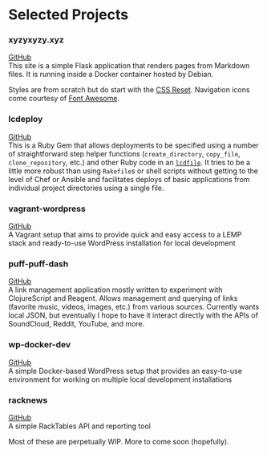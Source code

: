 # Selected Projects

### xyzyxyzy.xyz

[GitHub](https://github.com/axocomm/xyzy-site)<br>
This site is a simple Flask application that renders pages from Markdown files.
It is running inside a Docker container hosted by Debian.

Styles are from scratch but do start with the
[CSS Reset](http://meyerweb.com/eric/tools/css/reset/). Navigation icons
come courtesy of [Font Awesome](http://fortawesome.github.io/Font-Awesome/).

### lcdeploy

[GitHub](https://github.com/axocomm/lcdeploy)<br>
This is a Ruby Gem that allows deployments to
be specified using a number of straightforward step helper functions
(`create_directory`, `copy_file`, `clone_repository`, etc.) and other
Ruby code in an [`lcdfile`](https://github.com/axocomm/xyzy-site/blob/master/lcdfile).
It tries to be a little more robust than using `Rakefile`s or shell
scripts without getting to the level of Chef or Ansible and
facilitates deploys of basic applications from individual project
directories using a single file.

### vagrant-wordpress

[GitHub](https://github.com/axocomm/vagrant-wordpress)<br>
A Vagrant setup that aims to provide quick and easy access to a LEMP stack and
ready-to-use WordPress installation for local development

### puff-puff-dash

[GitHub](https://github.com/axocomm/puff-puff-dash)<br>
A link management application mostly written to experiment with
ClojureScript and Reagent. Allows management and querying of links
(favorite music, videos, images, etc.) from various sources.
Currently wants local JSON, but eventually I hope to have it interact
directly with the APIs of SoundCloud, Reddit, YouTube, and more.

### wp-docker-dev

[GitHub](https://github.com/axocomm/wp-docker-dev)<br>
A simple Docker-based WordPress setup that provides an easy-to-use environment for
working on multiple local development installations

### racknews

[GitHub](https://github.com/axocomm/racknews2)<br>
A simple RackTables API and reporting tool

Most of these are perpetually WIP. More to come soon (hopefully).
